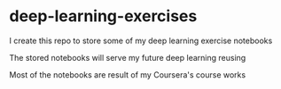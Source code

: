 # deep-learning-exercises

I create this repo to store some of my deep learning exercise notebooks 

The stored notebooks will serve my future deep learning reusing 

Most of the notebooks are result of my Coursera's course works 
